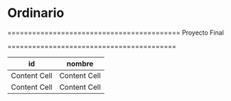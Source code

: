# Ordinario

==========================================
               Proyecto Final

=========================================

| id            |     nombre    |
| ------------- | ------------- |
| Content Cell  | Content Cell  |
| Content Cell  | Content Cell  |

